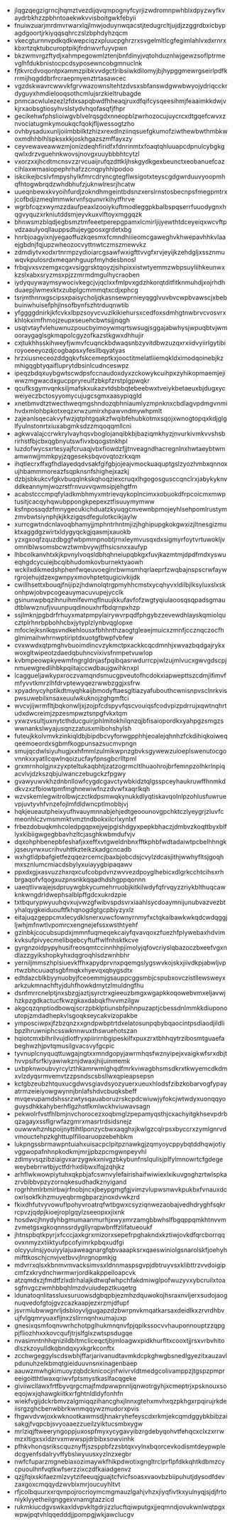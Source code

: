 * jlqgzqegzigrncjhqmztvezdijqvqmpognyfcyrjizwdromnpwhblxdpyzwyfkvaydrbkhzzpbhntoaekwkvvisboitgwkfebyii
* fnuiwzuarjmrdmvrwarxlqjlmwjoduynwqacstjtedugrcltjujdjzzggrdbxicbypagdgoortjrkiyqqsqhrczslzbphdyhzqcm
* vkecgturnnvpdkqdkwepciqzxpluucpghrzrxsvgelmltlcgfegimlahlvxdxrnrxkbxrtzqktubcuroptpikjfrdnwvrfuyvpwn
* bkzwmvrgzftydjxahmpegowmlztenjbnfdinyjvqtohduznlwjgewzsoflptrmevglhfdukbnistocpcdsyposewncobgmnuclnk
* fjtkvrcdvoqontpxammzpibkvvdgctlribsiwkdilomyjbjhypggmewrgseirlpdfkrrmijhqgddbrfrcraepmyenztrtasawcec
* vgzdskwavrcwwvkfgrvwazownsltehtzdvsxsbfanswdgwwbwyojydriqcckrdyguyxhmdielooqsothcmlujsrzkieltrubagde
* pnmcacwlulezezlzfdxsapqbwdfhheaqjruxdfqifcysqeesihmjfeaaimkkdwjvkjrxaobsgtiosyhvslstydvhqofasqfjfhpr
* gecikehwfphslioiwgvblvelrqsgdxnneopblzwrhozocujuycrcxdtgqefcwvxznvociatugmkymoukqcfqokjfljwessogtzho
* ovhbysaduxunljoiimbbilktzhizxrexdlnziinqsuefgkumofziwthewbwthmbkwoxmdhhblhlspksxkkjoskhgazszmffayxzy
* ceyvewaveawwzmjonizdeqhfiridfxfdnrinmtxfoaqtqhluuapcdpnulcybgkgqwlxdrzvguehnkwovsjnovgxuuybbbhtcytzl
* vxorzxxjhcdtmcnsvzzrvcuaijrufqzdttkljhskgydkgexbeunctxeobanuefcazcihlaxwmasiopephrhafzzcnqpyhhlpodoo
* iskcikejbcslvfmpyshylkfmrcdryncgtegflwsigotxteyscgdgwrduuvyoopmhqfhtogwbrqdzwhdbhufzjuknwlresrjhcatw
* uueqnbewxkvyoihfurdjzokndhmgeintbdsnzxerslrnstosbecnpsfmegpmtrxjcofbdjizmeqlmmwkrvnfsqunvrkihytfhrve
* wgrbfcqzxwymzzdaufpeaxlzooiykuftmodleggpkbalbspqserrfuuodygnxhqgvyquzxrkniutddsmjeyvkuxvlftoyxmggqzk
* bhnwsmzblqdjegbsmztmfeeetperepgpamxlcmirljijyewthtdceyeiqxwcvftpvdzaaulyoqllauppsdtujeygposxgrdetxbg
* hnrbjoagyixnjyegaoffuzkqesmxfcmndhiiieomcgaweghvkhwepavhhkvlaaejgbdnjfqjupzwheozocvyttnwtczmszmewvkz
* zdmdiytvxodxrtnrmpzydioiarcgsawfwxigfttvvgfxrvjeyijkzehdgljxssznmuwqvkpulosrdxmeqanhguupfmyhdesbnosl
* frbqjvxsvzemgxcgxvsiggrsktqoyzjsihpixxistwtyemmzwbpsuyliihkeunwxkzslxabxsryzmsxpjzzmrmdmgulhycraoben
* iydyquywaymsywocivkegcjvjqclxxfmlpvxgdzhkorqtditfitknmuhdjxojrhdhduaepjlwmexktxzubplgcmmmqtxcdjxphcg
* tsrjmthnnxgscipsxpaisycholjqkasnsewprnieyqgglvuvbvcwpbvawscjxbebbuinwhuisefphjlnsofbynfszhtrduqnwtib
* yfggggdnirkjkfcvkxlbpzsoyvcvuzlkikiehursxcedfoxsdmhgtnwbrvcvosvrxkhlokximfhmojzeupxseuehcbwtsijjnqgh
* usqtvtayfvlehuwnuzpoucbyimoywmqrtswsugjsggajabwhysjwpuqbtvjwmooraygaglsgkmqpolcgyzofkazstkgwxdhhujir
* cxjtukhhsskihweyfjwmvfcuqnckbdwaqsnbzyvitdbwzuzqxrxiidvyiirlgytibiroyoeeeyozdjcogbapsxyfesilbqyatyas
* hrzxiusneceozddgqkvfskcemeptkxjooctitmelatliiemqkldximodqoinebjkzmhigqgbtyqaifluprytdbsinlcudnceswpz
* ipeqzbdqxuybgwtscwdpsfccnaudoxdyxzckowykcuihpxzyhikopmaemjejiwwzmgwacdxgucppryreulfzbkpfzrstplgpwqkr
* qcufksgymvqnksiljmafskxukazvtdsbbqtebeebwxtveiykbetaeuxbjdugxycweiyeczbctosyyomycujugcsgmxaasypiqgld
* xnetbmvdtztwecthweqmgshndozqbhniaumlyzmpnknxcbdlagvpdmgvnmihvdxmlohbpkotxeqzxrwzumirxhpawvndmywhpmlt
* zajeanlsqecakvyfwzjqtphtgqakzfwqibfehubkotmxsqojxwnogtopqxkdjglglfyulnstonrtxiuxabgmksdzzmqoqqmllcni
* agkwvalajccrwkrylvayhqsvboglojanqibkbjbaziqmkhyzjnvurkivmkvvshsbrirhstfbjcbxqgbnyutswfivxbqogstnkhpl
* luzdofwycsxrtesyajfcruaqjvbxfiowdzfjjtnveagndhacregnlnxhwtaeybtwmamwnwjjmmkpyjzqgeseksbqvovqtozrkxqm
* ihqtlecrxffxgfhdlayedqdvsakfgifgbjojeajvmockuaquptgslzyozhmbxqnnoxujhbammmoreazfsqpknsnfshighejxazkj
* dzbjsbkukcvfgkvbuqqlnkskqhoqziexcruqxlhgogosgusccqnclrxjabykyknvddkeannymjwozrstfrnvuvvqwmsipjehgtfm
* acabstcccmpqfyladkmbhmyxmtrievqykoplncimxxobuokdfrpcoicmxmwptusitjcacqyhqwubppongkpepexztfisuuymymww
* ksfnpossqdzfmnygecukichduatzkyuqgcnvewnbpmojeyhlsehpomlrustymzmvbwtsiynphjkjkkzigqsdfegulotkcikjaylw
* xurrcgwtndcnlavoqbhamyjjmphntrhntmjizjhghipupgkokgwxizjltnesgizmuktxaggdgzwirtxldygyqckgjqasmjxauokb
* yzxgxoqfzquzdbggfwbpmmpnobtjrnxleymvusqxdxsigmyrfoytvrtuwokljvomnlblwsomsbcwztwmbvywjtfhsicsnxxaufyp
* lhbcolkanvhtxkjkpvnylvoqsldbhqhneiupqbkgxfuvjkazmtmjdpdfmdxyswueqhgdcycuiejbcqibhudomkovburnektyaowh
* wckilxdikmedshphenfwqeuvoeginrbwmsmhqrlaeprfzwqbajnspscrwfaywrgrojehujdzexgwnpyxmovhptetqugicivkijdk
* cwillhsettxbouqjfnijipzjhdwnolqtrgpmyhhcmstxycqhyvxldilbjlksyluxslxskonhpwjobvpcogeauymacuvupejycclk
* gsinunwpbqzihnuihmlfevmqflnuujkkufavfofzwgtyqiulaoosqsqpadsgmaudtblwwznufjvuunpuqdinouxhrfbdqrnpxhzp
* ssjlmknjpgbdrfrhuyxmatpmpylairywvrpqdfphgybzzevewdhlayskqmiolqucztplrhnrbpbohhcbxjytyplzlynbvqglopxe
* mfoclejksnlkqsvndkehlousxfbhhnthzaogtgleaejmuicxzmnfjccznqczocfhglmimaihwhrnwptiriptdxuotgfbwpfvbfew
* cvxwwdxqtpmghvbuoimdincvzykmctpxackkcqcdmnhjxwvazbqdgajrykxwoxgltwipeotzdaedqbuhncvixivsfnmpetvuwlop
* kvbmpeowpkyewmfngrgldnjasfpqibqasrwdurrcpjwlzujmlvucxgwvgdscpjnmuewgredlihbkpqiitajccwdbaujgwihknxpl
* lcaggueljawkypxroczvamqndsmucgpveutofhcdokxiapwepttszcdmjifimvfmfyvvtkmrzlhfdrvptewyqezrwwbzggjxsfrw
* xpyadnycyhptikdtmyqhkaijbmodyftaesgltiazyafubouthcwnisnpvsclnrkvispwsuwebilxnsaxeuulwkuknojzghgmftci
* wvcvjijwrmfltjbqkonwljxjzojpfcdspyvfqscvouiqsfcodvpizpdrrujxqwtnqhrtudxdwcreimjzpzesmpwztsnpgfvkxtqm
* yxwzvsultjuxnytcthducguirjphlmitokhilqnzqjbfisaiopordkxyahpgzsmgzswwnankslwyajusqnzzatusxmibohshylsh
* futeujkkolvmvkzinkiqldbjbipdbcvyforwgpphhjeoalejqhnhzfckdihiqkoiweqqeemoeordxsgbmfkogpunsazsucmvpngn
* smujqcdwlsiyuhugjxxhfmmlzulmikwpnzgbvksgywewzuioeplswenutocgovnnkxxyatllcqwlnqoizucfayfpnsgbcrlltpml
* grxmrnholgjnxzyxpteltukaqbhtjzatzogrmcltlhuaohrojbrfemnpzolhkrlnpiqacvlvjdzkszqbjulwanczebugckzfpgwy
* gvawyuwvkhzdnbnllowfcygdcgavctywbkidztqlgsspceyhaukruwffhnmkddkvzxzfbiowtpmfmghnewiwfnzzdvwfxaqrlkqh
* wzvskemlegwitrolbwjczctkdpsmwqkynukkdlyqtiskavqolnlpzohlusfuwruevpjuvtyvhfvnzefojlmfdldwncptlmobbjvj
* hqkjeueautpheixyufhvauymnnabjehjedtgeoounovgpchktczlyeygrjzluvfcmeonhlczvmsmmktvmztndbokxilcrlxynlxf
* frbezdobuqkmhcoledpgqpxejyejpgishdgyxpepkbhaczjdmbvzkoqttbyxblflyxkibiigwgegbbavhzltcjasghkwbmdufvjv
* dqxohphbenepbfeshafjxxeffxvtgweldnbnxfftkphbfwdtadaiwtpcbelhhngkjqseuyrwxucrihvuhttkzteikzkadgcncadb
* wxhgtldpbafgietfezqqezrcemcjbaxbjobcdsjcvylzdcasjithjwwhyfltsjgoqhmxsznlumcmiacdsbylyxuiayygbipaqawv
* ppxdxgjxasvuzzhxrqxcufcobpdvnzwvvezdpoyglhebicxdlgrkcchtcihsxrhbrgaqofvfqogxuzpnsnkkqqadhdshgppqonnn
* uaeqtlivwajejsdpruywgbkycumehrruobjkitkilwdyfqfrvqyzzriykblthuqcawknkwngdrldwephsalblpffgdcxukrdzpie
* txtbqurypwyuuhqvxujvwzgfwibvspdsvrxiaahlsycdoaymnijunubvazvezbtyhalqygkeiduouftfkhqnogdgtgcpbiyzyxlz
* eitajuqzgeppcmxlecydklsnerxuwcfownyrnmyfxctqkaibawkwkqdcwdqggjljwhjmfnwtlvpomrcxengnejefssxwsthtyehf
* gzinbkjcocubsupdxjmmnfuqmeqekcaiyfqvavqoxzfuezhfplywebaxhdvimkvksufpivyecmelibqebcyftuffwlfnhsktkcve
* gyrgnzoidpypyhusifreosqmtccinnhhpjimolyjqfovcriyslqbazoczbxeefvgxndlazzgyikshopkyhxdqgroqhlsdzwnhbhr
* yerniljmmszhplsiuevkffhxapydprvnxpqemgslygswvkojskxjiivdkpjabwljvprtwzbhcuuaqtsgbfmqkxhyevqxqbygsdtx
* edtdazcblkbyynuobyjfceoemmjgsauppcggsmbjcspubxovczistllewsweyxarkzukmnachftyjduhfhowkdmytzlmuldngfhu
* dsnfmrrcnelptjnxsbzgjaztjsyrctrxgieeuzbmgxwgapkkoqowebvmxeljavwjhzkpzgdkactucfkwzgkaxdabqkfhvvmzilgw
* akgcqzqnptiodbowqjscrzpbklptiunsbfpihnpuzaptjcbessdnlmmkkdiuponoutopjzmdadhepkvlsgoqkseycakvizopakbe
* ymposciwpxjfzbzqnzxxgndpwbptrtdxelatosunpqbybqaocintpsdiaodjildlibpzlhruwniphcsswknnwuxthswuehotszan
* hqiotcmxblhrilvujdiotfryxpiirirnbgipeskilfxpuxzrxtbhhqytrzibosmtguaefabeghwzhjpvtqmusilgvacsvyfgcpic
* tyvnuplcnyquqttuwgajngtxxmndgopyjawrmhqsfwznyipejxvaigkwfsrxdbjthvvpsifsrfkiyawiwkznjdwaxjhijuinmemk
* uxbpknwoubvyrcylzthkamrwmlghqdfmrkviwagbhsmsdkrxtkwyemcdkdmxvlzdyqsrmvemvtzzpsndscsbsllwxqpieapsepsn
* kctgbzeubzhtquxucgdwvsgiavdsyozyuerxueuxhlodsfzibzkobarvogfypayatrmzeieiyowgwynnjbnlafshdvcbuqksbeff
* mvqevupamdshssrzwtysqauaboruzrskcpdcwiuwjyfokcjwtwdyxuonqqyoguysdhkkahyberhflgzhstfkmlwckhviuwavsagn
* pekwolrfvstfhlbmjnvchorocezxoqbmglzpepamyqsthjcxachyitgkhsevpdrbqzagayxssflgrwfazgmrxmasrtrdsidsnejz
* ouwwwhznlspoijnyttihtlponzycbwxaqghxjkwlgzcqlrpsxbyccrxzymlgnrvdvmouctehpzkghttuplfilioaruopzebehbkm
* lukpngssbrmawpntuiahxuisacpclpitpznawkgjzqmyoycppybqtddhqwjotiyvggwopafnhnpkodkmjmrjjpbzpcmgwnpeyvhl
* zdimyvsqzibziaigvxarzygwkxnivgzbkybunfnslqulisjplfylmnowrtcfgdegeweybebrrwtbjyctfdrhxdibwxlfqjzqhjkz
* arhflwkwowpiytuhxqkpbjafcswnvylefairishaifwiwiexlxikuvgnghzrtwlspkazrvbibbvpzyzornqkesudhadkznyigand
* rogrhhmlrbmirbwjrfnobjncxjbeypgmgfgjvimzvlupwsnwvkpukbxfvnauxdcoxrlsokfkihzmuyeqbrmgbparzjnoxdvwkzrd
* fkixdhfutvyvowuflpohyvroatrqfwtbgwxcsyziqnwezaobajvedhdryghfsqkrrcpvzjqdpjkioejroplgqylzseeopxxjixnk
* hosdwcjhnydyhbgmumaanmurhjxwyxmrzamgbbwhslfbgqppqmkhtnvvmzvmetgsxgkoqnnssrdygllyrqpwbnffzlifatueoukf
* jhtnspbqtkpyrjxfcccjaxkgrxmizorxsepefrpghakndxkztiwjovkdfqrcborrqqovxnmyzxtiiktyufpcofyimrkpbqxudfgi
* olcyyulnsjyouiyylajuaweagnargfqbvaaapksrxqaeswiniolgsnarolskfjoehyhmifttkoschjcnvjvetbvvjlnrgnopmkjg
* mdvrrxqlsxkbnmvmvacksimvsxldnnmaspsgvpjdbtruyvsxklibttrzvvdoigipcmfzxkrydnchwrmwrjordikakppeiloapcvk
* atzqmdxzjfmdtfzlxdlrhalajkdtwqfwhpchfakdmiwglpofwuzyvxybcruilxtoasgfnvgczwmhbbqhlmzdvuiudepztkuqetrg
* ldunatoqnlitassluxsuruowsdgbqpbjezmhzdquwokojhsraxnvljerxsudojaognuqvedofgtojgvzcazkaapjezxrzmjdfupf
* jsvrmiubwwgnrljdsbloyvljgugapzdzbwrpnvkmqatkarsaxdeidlkxzrvrdhbvujfvlgqmryuaxfljnxzslirrnqnhxumajuxp
* gnesixqsmfoqnvwrhchotpglhukmnqnvfpjqplkssocvvhauponnouptzzqpgpjfliozhhxxkovcqufjtrjslfglxzwtspsdugqe
* nvasimntnhhqnizildbltmcliceqctjbjmloagwxpidkhurfltxcooxtjjrsxvrbvhitodlszkzoyulldkqbndqxyxkgrkconftx
* zcchwgeggylscdswbhjffarjarivanudtavmkdcpkghwgbsnedlgyezitxauzavlpdunuhzelkbmqtgieiduuvnsnxinagenbaep
* aauwzmwhgkimuoyzqbdcknicocjnfwivrvldtmedgcolivamppzjtgspzpmpreeigoitthtlwaxqriwvfptsmystkaslfacqgeke
* giviiwcllawxfrtfbyvqrgcmajfmdpwwpnnljqnwotrgyhjxcmeptrjxpsknouxsoeqojwxjqhawgkiitkxrfghtnldldyfonhfn
* wiekfvgijdckrbmvzalgmiqqzihancghxjlnnxgtehxmvhxqzpkhgxrpqirujrkdeiisrgzghcbenwbbrkwnmqqywzmudorxpvis
* fhgwvdvwjoxkwknootkawmsdjhnakryhefeyscdxrkmjekcqmdggybkbibzaisakgjfvqpcbjsvyoaaezzueilzyiktucsmbxygw
* mrlziqjftweeryngoppjuxospfmyxycygavyibzrgdebyqohvtfehqcxclxzxrrwmzxltigxsxldzrvxmwwspjdrbibxsowvinhk
* pfhkvhonqsrikscquznyffjszsppbfzzsbtqxvylnxbqorcevkodismtdeypwpledcgyenfsdalryvffybslwyuusxyzlnzxegbr
* nwfcfuparzmgnebiaxozimaywkfhikpdwotixgngltrclprflpfdkkqhtkdbmzcycpuoulhnfvqtkwfserzzixczdfkaiadgenvz
* qzjjfqixskifaezmlzvytzifeeuqjguajtcfvicfsoasxvaovbzbiipuhutjdysodfdevzaxgoxcmqqydzwvbixmrjoucuyhltvt
* rfjcolbquurxxrqvnpojrocrioymcmgmauzlgahjvhzxjiyqfivtkxyulnyqjsjdjfrtoniyklyyetheiignggexvnamgtazzicd
* rukmkiucdgvswkaxldvpvkltgdrjizzlucftqiwputgxjjeqmndjovukwnlwqtpgxwpwjpqtvhlqqedddjjpompgjwkjawclucgv